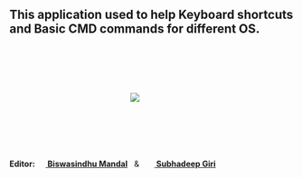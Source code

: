 <!-- # About -->


## This application used to help Keyboard shortcuts and Basic CMD commands for different OS.

</br></br></br></br>
<div style="margin:auto;padding:1px;max-width:15%">
    <a href="https://github.com/artbindu" target="_blank"><img align="middle" src="https://artbindu.github.io/artbindu/favicon.ico"></a>
</div>
</br></br></br></br></br>

**Editor:**  **[<img width="15px" padding="1px" src="https://cdn.simpleicons.org/github"/> Biswasindhu Mandal](https://github.com/artbindu)** &nbsp; & &nbsp; **[<img width="15px" padding="1px" src="https://cdn.simpleicons.org/github"/> Subhadeep Giri](https://github.com/SubhadeepGiri)**<br>
